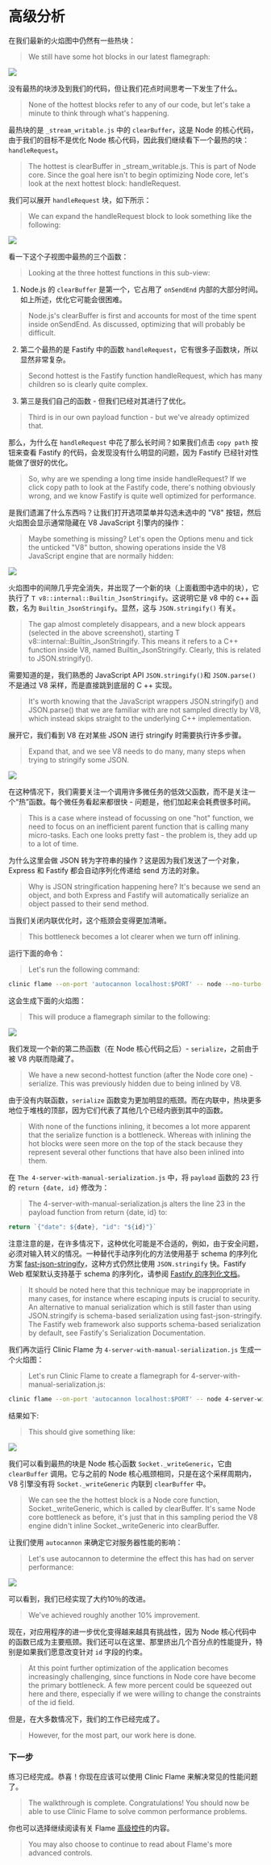 # 高级分析

在我们最新的火焰图中仍然有一些热块：
> We still have some hot blocks in our latest flamegraph:

![](https://clinicjs.org/static/d81062495d5e738b07588125894b8263/65be2/07-A.png)

没有最热的块涉及到我们的代码，但让我们花点时间思考一下发生了什么。
> None of the hottest blocks refer to any of our code, but let's take a minute to think through what's happening.

最热块的是 `_stream_writable.js` 中的 `clearBuffer`，这是 Node 的核心代码，由于我们的目标不是优化 Node 核心代码，因此我们继续看下一个最热的块：`handleRequest`。
> The hottest is clearBuffer in _stream_writable.js. This is part of Node core. Since the goal here isn't to begin optimizing Node core, let's look at the next hottest block: handleRequest.

我们可以展开 `handleRequest` 块，如下所示：
> We can expand the handleRequest block to look something like the following:

![](https://clinicjs.org/static/c387182660b3c2dd9e81143b5f5554ef/65be2/08-A.png)

看一下这个子视图中最热的三个函数：
> Looking at the three hottest functions in this sub-view:

1. Node.js 的 `clearBuffer` 是第一个，它占用了 `onSendEnd` 内部的大部分时间。如上所述，优化它可能会很困难。
> Node.js's clearBuffer is first and accounts for most of the time spent inside onSendEnd. As discussed, optimizing that will probably be difficult.
2. 第二个最热的是 Fastify 中的函数 `handleRequest`，它有很多子函数块，所以显然非常复杂。
> Second hottest is the Fastify function handleRequest, which has many children so is clearly quite complex.
3. 第三是我们自己的函数 - 但我们已经对其进行了优化。
> Third is in our own payload function - but we've already optimized that.

那么，为什么在 `handleRequest` 中花了那么长时间？如果我们点击 `copy path` 按钮来查看 Fastify 的代码，会发现没有什么明显的问题，因为 Fastify 已经针对性能做了很好的优化。
> So, why are we spending a long time inside handleRequest? If we click copy path to look at the Fastify code, there's nothing obviously wrong, and we know Fastify is quite well optimized for performance.

是我们遗漏了什么东西吗？让我们打开选项菜单并勾选未选中的 "V8" 按钮，然后火焰图会显示通常隐藏在 V8 JavaScript 引擎内的操作：
> Maybe something is missing? Let's open the Options menu and tick the unticked "V8" button, showing operations inside the V8 JavaScript engine that are normally hidden:

![](https://clinicjs.org/static/86862789c949579d6b975ee4a5642c54/65be2/08-B.png)

火焰图中的间隙几乎完全消失，并出现了一个新的块（上面截图中选中的块），它执行了 `T v8::internal::Builtin_JsonStringify`。这说明它是 v8 中的 c++ 函数，名为 `Builtin_JsonStringify`。显然，这与 `JSON.stringify()` 有关。
> The gap almost completely disappears, and a new block appears (selected in the above screenshot), starting T v8::internal::Builtin_JsonStringify. This means it refers to a C++ function inside V8, named Builtin_JsonStringify. Clearly, this is related to JSON.stringify().

需要知道的是，我们熟悉的 JavaScript API `JSON.stringify()`和 `JSON.parse()` 不是通过 V8 采样，而是直接跳到底层的 C ++ 实现。
> It's worth knowing that the JavaScript wrappers JSON.stringify() and JSON.parse() that we are familiar with are not sampled directly by V8, which instead skips straight to the underlying C++ implementation.

展开它，我们看到 V8 在对某些 JSON 进行 stringify 时需要执行许多步骤。
> Expand that, and we see V8 needs to do many, many steps when trying to stringify some JSON.

![](https://clinicjs.org/static/3ba323f173ed19f21f7ed89568f36154/65be2/08-C.png)

在这种情况下，我们需要关注一个调用许多微任务的低效父函数，而不是关注一个“热”函数。每个微任务看起来都很快 - 问题是，他们加起来会耗费很多时间。
> This is a case where instead of focussing on one "hot" function, we need to focus on an inefficient parent function that is calling many micro-tasks. Each one looks pretty fast - the problem is, they add up to a lot of time.

为什么这里会做 JSON 转为字符串的操作？这是因为我们发送了一个对象，Express 和 Fastify 都会自动序列化传递给 send 方法的对象。
> Why is JSON stringification happening here? It's because we send an object, and both Express and Fastify will automatically serialize an object passed to their send method.

当我们关闭内联优化时，这个瓶颈会变得更加清晰。
> This bottleneck becomes a lot clearer when we turn off inlining.

运行下面的命令：
> Let's run the following command:

```bash
clinic flame --on-port 'autocannon localhost:$PORT' -- node --no-turbo-inlining 3-server-with-reduced-call-graph.js
```

这会生成下面的火焰图：
> This will produce a flamegraph similar to the following:

![](https://clinicjs.org/static/b7fcc18a00ca422e08241f7ee7aec38c/0b628/08-D.png)

我们发现一个新的第二热函数（在 Node 核心代码之后）- `serialize`，之前由于被 V8 内联而隐藏了。
> We have a new second-hottest function (after the Node core one) - serialize. This was previously hidden due to being inlined by V8.

由于没有内联函数，`serialize` 函数变为更加明显的瓶颈。而在内联中，热块更多地位于堆栈的顶部，因为它们代表了其他几个已经内嵌到其中的函数。
> With none of the functions inlining, it becomes a lot more apparent that the serialize function is a bottleneck. Whereas with inlining the hot blocks were seen more on the top of the stack because they represent several other functions that have also been inlined into them.

在 `The 4-server-with-manual-serialization.js` 中，将 `payload` 函数的 23 行的 `return {date, id}` 修改为：
> The 4-server-with-manual-serialization.js alters the line 23 in the payload function from return {date, id} to:

```javascript
return `{"date": ${date}, "id": "${id}"}`
```

注意注意的是，在许多情况下，这种优化可能是不合适的，例如，由于安全问题，必须对输入转义的情况。一种替代手动序列化的方法使用基于 schema 的序列化方案 [fast-json-stringify](http://npm.im/fast-json-stringify)，这种方式仍然比使用 `JSON.stringify` 快。Fastify Web 框架默认支持基于 schema 的序列化，请参阅 [Fastify 的序列化文档](https://github.com/fastify/fastify/blob/master/docs/Validation-and-Serialization.md#serialization)。
> It should be noted here that this technique may be inappropriate in many cases, for instance where escaping inputs is crucial to security. An alternative to manual serialization which is still faster than using JSON.stringify is schema-based serialization using fast-json-stringify. The Fastify web framework also supports schema-based serialization by default, see Fastify's Serialization Documentation.

我们再次运行  Clinic Flame 为 `4-server-with-manual-serialization.js` 生成一个火焰图：
> Let's run Clinic Flame to create a flamegraph for 4-server-with-manual-serialization.js:

```bash
clinic flame --on-port 'autocannon localhost:$PORT' -- node 4-server-with-manual-serialization.js
```

结果如下: 
> This should give something like:

![](https://clinicjs.org/static/caff578ccade06aca99efed3c1a45dff/65be2/08-E.png)


我们可以看到最热的块是 Node 核心函数 `Socket._writeGeneric`，它由 `clearBuffer` 调用。它与之前的 Node 核心瓶颈相同，只是在这个采样周期内，V8 引擎没有将 `Socket._writeGeneric` 内联到 `clearBuffer` 中。
> We can see the the hottest block is a Node core function, Socket._writeGeneric, which is called by clearBuffer. It's same Node core bottleneck as before, it's just that in this sampling period the V8 engine didn't inline Socket._writeGeneric into clearBuffer.

让我们使用 `autocannon` 来确定它对服务器性能的影响：
> Let's use autocannon to determine the effect this has had on server performance:

![](https://clinicjs.org/static/c12e04a80202e977607f373c110ff2d6/366e0/08-F.png)

可以看到，我们已经实现了大约10％的改进。
> We've achieved roughly another 10% improvement.

现在，对应用程序的进一步优化变得越来越具有挑战性，因为 Node 核心代码中的函数已成为主要瓶颈。我们还可以在这里、那里挤出几个百分点的性能提升，特别是如果我们愿意改变针对 `id` 字段的约束。
> At this point further optimization of the application becomes increasingly challenging, since functions in Node core have become the primary bottleneck. A few more percent could be squeezed out here and there, especially if we were willing to change the constraints of the id field.

但是，在大多数情况下，我们的工作已经完成了。
> However, for the most part, our work here is done.

### 下一步

练习已经完成。恭喜！你现在应该可以使用 Clinic Flame 来解决常见的性能问题了。
> The walkthrough is complete. Congratulations! You should now be able to use Clinic Flame to solve common performance problems.

你也可以选择继续阅读有关 Flame [高级控件](./advanced_controls.html)的内容。
> You may also choose to continue to read about Flame's more advanced controls.